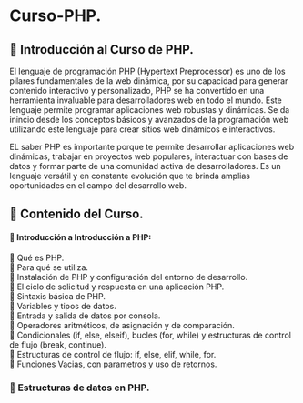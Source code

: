# Curso-PHP.

## :open_file_folder: Introducción al Curso de PHP.

El lenguaje de programación PHP (Hypertext Preprocessor) es uno de los pilares fundamentales de la web dinámica, por su capacidad para generar contenido interactivo y personalizado, PHP se ha convertido en una herramienta invaluable para desarrolladores web en todo el mundo. Este lenguaje permite programar aplicaciones web robustas y dinámicas. Se da inincio desde los conceptos básicos y avanzados de la programación web utilizando este lenguaje para crear sitios web dinámicos e interactivos.

EL saber PHP es importante porque te permite desarrollar aplicaciones web dinámicas, trabajar en proyectos web populares, interactuar con bases de datos y formar parte de una comunidad activa de desarrolladores. Es un lenguaje versátil y en constante evolución que te brinda amplias oportunidades en el campo del desarrollo web.


## :pushpin:  Contenido del Curso.


#### :bookmark_tabs: Introducción a Introducción a PHP:



<!--
Trabajo con formularios:

Recibir datos de formularios HTML en PHP.
Validación de datos de entrada.
Sanitización y protección contra ataques XSS y CSRF.
Funciones en PHP:

Creación y uso de funciones.
Paso de parámetros por valor y por referencia.
Funciones predefinidas en PHP.
Arrays:

Creación y manipulación de arrays.
Arrays asociativos y multidimensionales.
Recorrido de arrays con bucles.
Trabajo con archivos y directorios:

Lectura y escritura de archivos.
Manipulación de directorios.
Carga y almacenamiento de archivos.
Manejo de errores y excepciones:

Tipos de errores en PHP.
Uso de try-catch para capturar y manejar excepciones.
Personalización de mensajes de error.
Bases de datos y MySQL:

Conexión a una base de datos MySQL.
Consultas SQL básicas: SELECT, INSERT, UPDATE, DELETE.
Uso de sentencias preparadas para prevenir inyección de SQL.
Sesiones y cookies:

Gestión de sesiones de usuario.
Almacenamiento de datos en cookies.
Seguridad y buenas prácticas en el uso de sesiones y cookies.
Introducción a frameworks PHP:

Breve introducción a frameworks populares como Laravel, Symfony o CodeIgniter.
Ventajas de utilizar un framework.
Creación de una aplicación simple utilizando un framework. -->

:small_orange_diamond: Qué es PHP.<br/>
:small_orange_diamond: Para qué se utiliza.<br/>
:small_orange_diamond: Instalación de PHP y configuración del entorno de desarrollo.<br/>
:small_orange_diamond: El ciclo de solicitud y respuesta en una aplicación PHP. <br/>
:small_orange_diamond: Sintaxis básica de PHP.<br/>
:small_orange_diamond: Variables y tipos de datos.<br/>
:small_orange_diamond: Entrada y salida de datos por consola.<br>
:small_orange_diamond: Operadores aritméticos, de asignación y de comparación.<br/>
:small_orange_diamond: Condicionales (if, else, elseif), bucles (for, while) y estructuras de control de flujo (break, continue). <br>
:small_orange_diamond: Estructuras de control de flujo: if, else, elif, while, for.<br>
:small_orange_diamond: Funciones Vacias, con parametros y uso de retornos.<br>





<!--*****************************************************************************************
En PHP, las variables son contenedores utilizados para almacenar datos. Estos datos pueden ser de diferentes tipos, que determinan cómo se almacena y manipula la información. A continuación, se explica detalladamente cómo se utilizan las variables y los tipos de datos en PHP, con ejemplos:

Variables en PHP:

Las variables en PHP se declaran con el símbolo de dólar ($), seguido de un nombre válido de variable. Por ejemplo: $nombre, $edad, $precio.
Las variables en PHP son de tipo dinámico, lo que significa que no es necesario especificar su tipo al declararlas. El tipo de datos se determina automáticamente según el valor asignado a la variable.
Tipos de datos en PHP:

a) Tipos escalares:

Enteros (int): Representan números enteros sin decimales. Ejemplo: $edad = 25;
Flotantes (float): Representan números con decimales. Ejemplo: $precio = 19.99;
Cadenas de caracteres (string): Representan texto. Se pueden definir utilizando comillas simples ('') o comillas dobles (""). Ejemplo: $nombre = "Juan";
Booleanos (bool): Representan valores de verdadero (true) o falso (false). Ejemplo: $activo = true;
b) Tipos compuestos:

Arreglos (array): Almacenan múltiples valores en una sola variable. Ejemplo: $numeros = [1, 2, 3, 4];
Objetos (object): Representan instancias de clases definidas por el usuario. Ejemplo:
php
Copy code
class Persona {
  public $nombre;
  public $edad;
}
$persona = new Persona();
$persona->nombre = "Juan";
$persona->edad = 25;
c) Tipos especiales:

Recurso (resource): Representa un recurso externo, como una conexión a una base de datos o un archivo abierto.
Nulo (null): Representa la ausencia de valor. Se utiliza cuando una variable no tiene un valor asignado. Ejemplo: $variable = null;
Estos son solo algunos ejemplos de los tipos de datos disponibles en PHP. Además, PHP también ofrece características avanzadas, como tipos de datos personalizados mediante clases y interfaces, así como tipos escalares estrictos introducidos en versiones más recientes de PHP (a partir de PHP 7).
-->



### :bookmark_tabs: Estructuras de datos en PHP.

<!--
:small_orange_diamond: Listas.<br>
:small_orange_diamond: Tuplas.<br>
:small_orange_diamond: Diccionarios.<br>
:small_orange_diamond: Estructuras Anidadas.<br>


### :bookmark_tabs: Módulos y librerías en Python.
:small_orange_diamond: Uso de módulos y librerías.<br>
:small_orange_diamond: Introducción a Tkinter.<br>
:small_orange_diamond: Diseño de la interfaz de usuario.<br>

### :bookmark_tabs: Paradigma y Patrones de Diseño de Software.
:small_orange_diamond: Introducción POO.<br>
:small_orange_diamond: Introduccion al MVC.<br>
:small_orange_diamond: Interfaz de usuario POO - MVC.<br>
-->
